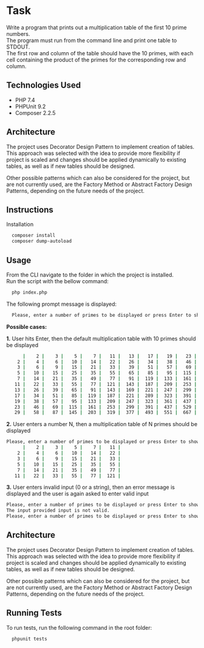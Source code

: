 
# Task

Write a program that prints out a multiplication table of the first 10 prime numbers.\
The program must run from the command line and print one table to STDOUT.\
The first row and column of the table should have the 10 primes, with each cell containing the product of the primes for the corresponding row and column.


## Technologies Used

* PHP 7.4
* PHPUnit 9.2
* Composer 2.2.5


## Architecture

The project uses Decorator Design Pattern to implement creation of tables.\
This approach was selected with the idea to provide more flexibility if project is scaled and changes should be applied dynamically to existing tables, as well as if new tables should be designed.

Other possible patterns which can also be considered for the project, but are not currently used, are the Factory Method or Abstract Factory Design Patterns, depending on the future needs of the project.

## Instructions

Installation

```bash
  composer install
  composer dump-autoload
```
    
## Usage

From the CLI navigate to the folder in which the project is installed.\
Run the script with the bellow command:

```bash
  php index.php
```

The following prompt message is displayed:

```bash
  Please, enter a number of primes to be displayed or press Enter to show the first 10 primes: 
```

**Possible cases:**

**1.** User hits Enter, then the default multiplication table with 10 primes should be displayed

```bash
      |    2 |    3 |    5 |    7 |   11 |   13 |   17 |   19 |   23 |   29 |
    2 |    4 |    6 |   10 |   14 |   22 |   26 |   34 |   38 |   46 |   58 |
    3 |    6 |    9 |   15 |   21 |   33 |   39 |   51 |   57 |   69 |   87 |
    5 |   10 |   15 |   25 |   35 |   55 |   65 |   85 |   95 |  115 |  145 |
    7 |   14 |   21 |   35 |   49 |   77 |   91 |  119 |  133 |  161 |  203 |
   11 |   22 |   33 |   55 |   77 |  121 |  143 |  187 |  209 |  253 |  319 |
   13 |   26 |   39 |   65 |   91 |  143 |  169 |  221 |  247 |  299 |  377 |
   17 |   34 |   51 |   85 |  119 |  187 |  221 |  289 |  323 |  391 |  493 |
   19 |   38 |   57 |   95 |  133 |  209 |  247 |  323 |  361 |  437 |  551 |
   23 |   46 |   69 |  115 |  161 |  253 |  299 |  391 |  437 |  529 |  667 |
   29 |   58 |   87 |  145 |  203 |  319 |  377 |  493 |  551 |  667 |  841 |
```

**2.** User enters a number N, then a multiplication table of N primes should be displayed

```bash
Please, enter a number of primes to be displayed or press Enter to show the first 10 primes: 5
      |    2 |    3 |    5 |    7 |   11 |
    2 |    4 |    6 |   10 |   14 |   22 |
    3 |    6 |    9 |   15 |   21 |   33 |
    5 |   10 |   15 |   25 |   35 |   55 |
    7 |   14 |   21 |   35 |   49 |   77 |
   11 |   22 |   33 |   55 |   77 |  121 |

```

**3.** User enters invalid input (0 or a string), then an error message is displayed and the user is again asked to enter valid input

```bash
Please, enter a number of primes to be displayed or press Enter to show the first 10 primes: 0
The input provided input is not valid.
Please, enter a number of primes to be displayed or press Enter to show the first 10 primes:   
```
## Architecture

The project uses Decorator Design Pattern to implement creation of tables.\
This approach was selected with the idea to provide more flexibility if project is scaled and changes should be applied dynamically to existing tables, as well as if new tables should be designed.

Other possible patterns which can also be considered for the project, but are not currently used, are the Factory Method or Abstract Factory Design Patterns, depending on the future needs of the project.

## Running Tests

To run tests, run the following command in the root folder:

```bash
  phpunit tests
```

